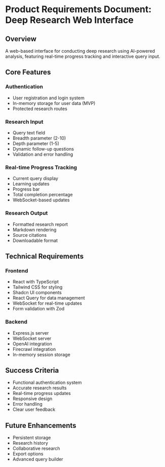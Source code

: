# Product Requirements Document: Deep Research Web Interface

## Overview
A web-based interface for conducting deep research using AI-powered analysis, featuring real-time progress tracking and interactive query input.

## Core Features

### Authentication
- User registration and login system
- In-memory storage for user data (MVP)
- Protected research routes

### Research Input
- Query text field
- Breadth parameter (2-10)
- Depth parameter (1-5)
- Dynamic follow-up questions
- Validation and error handling

### Real-time Progress Tracking
- Current query display
- Learning updates
- Progress bar
- Total completion percentage
- WebSocket-based updates

### Research Output
- Formatted research report
- Markdown rendering
- Source citations
- Downloadable format

## Technical Requirements

### Frontend
- React with TypeScript
- Tailwind CSS for styling
- Shadcn UI components
- React Query for data management
- WebSocket for real-time updates
- Form validation with Zod

### Backend
- Express.js server
- WebSocket server
- OpenAI integration
- Firecrawl integration
- In-memory session storage

## Success Criteria
- Functional authentication system
- Accurate research results
- Real-time progress updates
- Responsive design
- Error handling
- Clear user feedback

## Future Enhancements
- Persistent storage
- Research history
- Collaborative research
- Export options
- Advanced query builder
